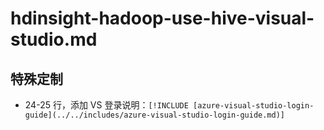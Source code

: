 # hdinsight-hadoop-use-hive-visual-studio.md

## 特殊定制

* 24-25 行，添加 VS 登录说明：`[!INCLUDE [azure-visual-studio-login-guide](../../includes/azure-visual-studio-login-guide.md)]`